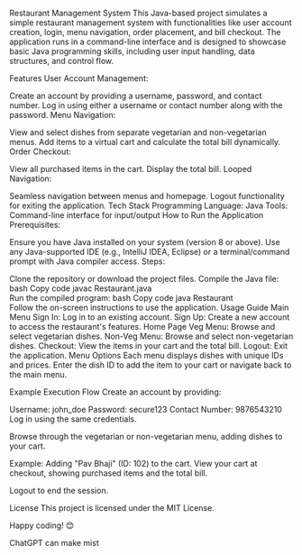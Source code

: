 Restaurant Management System
This Java-based project simulates a simple restaurant management system with functionalities like user account creation, login, menu navigation, order placement, and bill checkout. The application runs in a command-line interface and is designed to showcase basic Java programming skills, including user input handling, data structures, and control flow.

Features
User Account Management:

Create an account by providing a username, password, and contact number.
Log in using either a username or contact number along with the password.
Menu Navigation:

View and select dishes from separate vegetarian and non-vegetarian menus.
Add items to a virtual cart and calculate the total bill dynamically.
Order Checkout:

View all purchased items in the cart.
Display the total bill.
Looped Navigation:

Seamless navigation between menus and homepage.
Logout functionality for exiting the application.
Tech Stack
Programming Language: Java
Tools: Command-line interface for input/output
How to Run the Application
Prerequisites:

Ensure you have Java installed on your system (version 8 or above).
Use any Java-supported IDE (e.g., IntelliJ IDEA, Eclipse) or a terminal/command prompt with Java compiler access.
Steps:

Clone the repository or download the project files.
Compile the Java file:
bash
Copy code
javac Restaurant.java  
Run the compiled program:
bash
Copy code
java Restaurant  
Follow the on-screen instructions to use the application.
Usage Guide
Main Menu
Sign In: Log in to an existing account.
Sign Up: Create a new account to access the restaurant's features.
Home Page
Veg Menu: Browse and select vegetarian dishes.
Non-Veg Menu: Browse and select non-vegetarian dishes.
Checkout: View the items in your cart and the total bill.
Logout: Exit the application.
Menu Options
Each menu displays dishes with unique IDs and prices. Enter the dish ID to add the item to your cart or navigate back to the main menu.

Example Execution Flow
Create an account by providing:

Username: john_doe
Password: secure123
Contact Number: 9876543210
Log in using the same credentials.

Browse through the vegetarian or non-vegetarian menu, adding dishes to your cart.

Example: Adding "Pav Bhaji" (ID: 102) to the cart.
View your cart at checkout, showing purchased items and the total bill.

Logout to end the session.

License
This project is licensed under the MIT License.

Happy coding! 😊










ChatGPT can make mist
